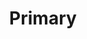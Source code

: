 ---
title: Primary
content:
    items: '@self.modular'
    order:
        by: default
        dir: asc
---